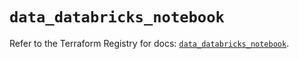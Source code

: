 # `data_databricks_notebook`

Refer to the Terraform Registry for docs: [`data_databricks_notebook`](https://registry.terraform.io/providers/databricks/databricks/1.85.0/docs/data-sources/notebook).

